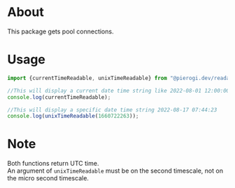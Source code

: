 # About
This package gets pool connections.  

# Usage
```javascript
import {currentTimeReadable, unixTimeReadable} from "@pierogi.dev/readable_time";

//This will display a current date time string like 2022-08-01 12:00:00
console.log(currentTimeReadable);

//This will display a specific date time string 2022-08-17 07:44:23
console.log(unixTimeReadable(1660722263));
```

# Note
Both functions return UTC time.  
An argument of `unixTimeReadable` must be on the second timescale, not on the micro second timescale.
